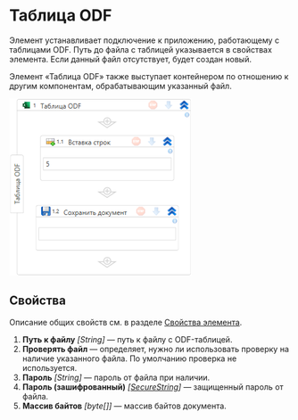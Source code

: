 # Таблица ODF

Элемент устанавливает подключение к приложению, работающему с таблицами ODF. Путь до файла с таблицей указывается в свойствах элемента. Если данный файл отсутствует, будет создан новый.

Элемент «Таблица ODF» также выступает контейнером по отношению к другим компонентам, обрабатывающим указанный файл.

![Элемент «Таблица ODF»](<../../../../.gitbook/assets1/windows_items/odf-attach-table-app.png>)


## Свойства
Описание общих свойств см. в разделе [Свойства элемента](https://docs.primo-rpa.ru/primo-rpa/primo-studio/process/elements#svoistva-elementa).

1. **Путь к файлу** *[String]* — путь к файлу с ODF-таблицей.
2. **Проверять файл** — определяет, нужно ли использовать проверку на наличие указанного файла. По умолчанию проверка не используется.
3. **Пароль** *[String]* — пароль от файла при наличии.
4. **Пароль (зашифрованный)** *[[SecureString](https://learn.microsoft.com/ru-ru/dotnet/api/system.security.securestring?view=net-5.0)]* — защищенный пароль от файла. 
5. **Массив байтов** *[byte\[]]* — массив байтов документа.




